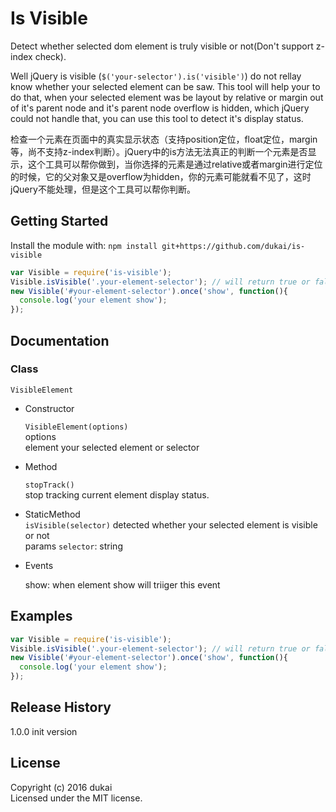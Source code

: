 # Is Visible

Detect whether selected dom element is truly visible or not(Don't support z-index check). 

Well jQuery is visible (`$('your-selector').is('visible')`) do not rellay know whether your selected element can be saw. This tool will help your to do that, when your selected element was be layout by relative or margin out of it's parent node and it's parent node overflow is hidden, which jQuery could not handle that, you can use this tool to detect it's display status.
 
检查一个元素在页面中的真实显示状态（支持position定位，float定位，margin等，尚不支持z-index判断）。jQuery中的is方法无法真正的判断一个元素是否显示，这个工具可以帮你做到，当你选择的元素是通过relative或者margin进行定位的时候，它的父对象又是overflow为hidden，你的元素可能就看不见了，这时jQuery不能处理，但是这个工具可以帮你判断。

## Getting Started
Install the module with: `npm install git+https://github.com/dukai/is-visible`

```javascript
var Visible = require('is-visible');
Visible.isVisible('.your-element-selector'); // will return true or false by your selected element truly display status
new Visible('#your-element-selector').once('show', function(){
  console.log('your element show');
});
```

## Documentation 


### Class 

`VisibleElement`

- Constructor 

    `VisibleElement(options)`  
    options  
    element your selected element or selector

- Method 

    `stopTrack()`  
    stop tracking current element display status.

- StaticMethod  
    `isVisible(selector)`
    detected whether your selected element is visible or not  
    params 
    `selector`: string

- Events 

    show: when element show will triiger this event

## Examples

```javascript
var Visible = require('is-visible');
Visible.isVisible('.your-element-selector'); // will return true or false by your selected element truly display status
new Visible('#your-element-selector').once('show', function(){
  console.log('your element show');
});
```

## Release History
1.0.0 init version

## License
Copyright (c) 2016 dukai  
Licensed under the MIT license.
